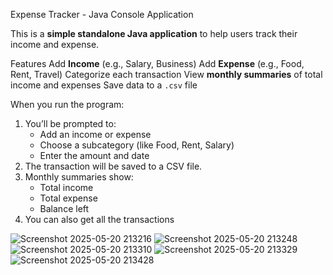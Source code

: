 Expense Tracker - Java Console Application

This is a **simple standalone Java application** to help users track their income and expense.

Features
Add **Income** (e.g., Salary, Business)
Add **Expense** (e.g., Food, Rent, Travel)
Categorize each transaction
View **monthly summaries** of total income and expenses
Save data to a `.csv` file

When you run the program:

1. You’ll be prompted to:
   - Add an income or expense
   - Choose a subcategory (like Food, Rent, Salary)
   - Enter the amount and date
2. The transaction will be  saved to a CSV file.
3. Monthly summaries show:
   - Total income
   - Total expense
   - Balance left
4. You can also get all the transactions


![Screenshot 2025-05-20 213216](https://github.com/user-attachments/assets/f1d96c92-3f8b-48f1-bb2d-f1a77972ae8a)
![Screenshot 2025-05-20 213248](https://github.com/user-attachments/assets/85f0da4d-1d8f-4a42-90eb-2d8b27790291)
![Screenshot 2025-05-20 213310](https://github.com/user-attachments/assets/e697a88c-86f1-40bb-ba19-338fec1f9f0a)
![Screenshot 2025-05-20 213329](https://github.com/user-attachments/assets/be2ea0db-3c8a-489a-8c2d-3452b7eb260a)
![Screenshot 2025-05-20 213428](https://github.com/user-attachments/assets/e21a57e0-0ad5-46e8-a6ad-b26fad8ea7ec)




